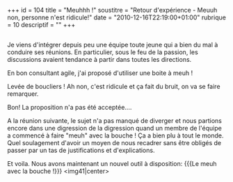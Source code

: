+++
id = 104
title = "Meuhhh !"
soustitre = "Retour d'expérience - Meuuh non, personne n'est ridicule!"
date = "2010-12-16T22:19:00+01:00"
rubrique = 10
descriptif = ""
+++

<h2></h2>
Je viens d'intégrer depuis peu une équipe toute jeune qui a bien du mal à conduire ses réunions. En particulier, sous le feu de la passion, les discussions avaient tendance à partir dans toutes les directions. 

En bon consultant agile, j'ai proposé d'utiliser une boite à meuh ! 

Levée de boucliers ! Ah non, c'est ridicule et ça fait du bruit, on va se faire remarquer.

Bon! La proposition n'a pas été acceptée....

A la réunion suivante, le sujet n'a pas manqué de diverger et nous partions encore dans une digression de la digression quand un membre de l'équipe a commencé à faire "meuh" avec la bouche ! Ça a bien plu à tout le monde. Quel soulagement d'avoir un moyen de nous recadrer sans être obligés de passer par un tas de justifications et d'explications.

Et voila. Nous avons maintenant un nouvel outil à disposition: 
{{{Le meuh avec la bouche !}}}
<img41|center>